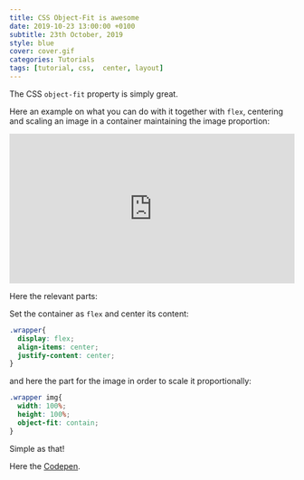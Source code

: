 ```yaml
---
title: CSS Object-Fit is awesome
date: 2019-10-23 13:00:00 +0100
subtitle: 23th October, 2019
style: blue
cover: cover.gif
categories: Tutorials
tags: [tutorial, css,  center, layout]
---
```


The CSS `object-fit` property is simply great.

Here an example on what you can do with it together with `flex`, centering and scaling an image in a container maintaining the image proportion:

<iframe height="265" style="width: 100%;" scrolling="no" title="object fit" src="https://codepen.io/abusedmedia/embed/qBBroYO?height=265&theme-id=0&default-tab=css,result" frameborder="no" allowtransparency="true" allowfullscreen="true">
  See the Pen <a href='https://codepen.io/abusedmedia/pen/qBBroYO'>object fit</a> by Fabio Franchino
  (<a href='https://codepen.io/abusedmedia'>@abusedmedia</a>) on <a href='https://codepen.io'>CodePen</a>.
</iframe>

Here the relevant parts:

Set the container as `flex` and center its content:

```css
.wrapper{
  display: flex;
  align-items: center;
  justify-content: center;
}
```

and here the part for the image in order to scale it proportionally:

```css
.wrapper img{
  width: 100%;
  height: 100%;
  object-fit: contain;
}
```

Simple as that!

Here the [Codepen](https://codepen.io/abusedmedia/pen/qBBroYO?editors=1100).